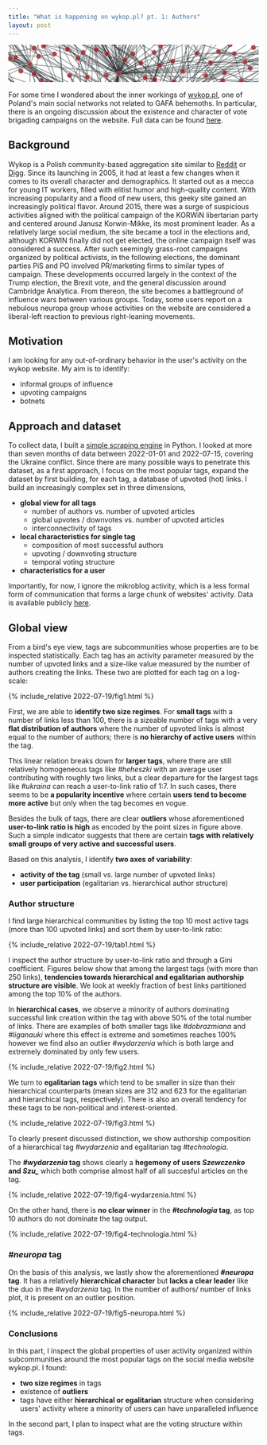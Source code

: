 ```yaml
---
title: "What is happening on wykop.pl? pt. 1: Authors"
layout: post
---
```


<a href="{% post_url 2022-07-19-what-is-happening-on-wykop-pt1 %}">![front](/assets/posts/2022-07-19/front2.png)</a>

For some time I wondered about the inner workings of <a href="http://wykop.pl">wykop.pl</a>, one of Poland's main social networks not related to GAFA behemoths. In particular, there is an ongoing discussion about the existence and character of vote brigading campaigns on the website. Full data can be found <a href="https://www.kaggle.com/datasets/grelade/wykop-data-2022">here</a>.



## Background

Wykop is a Polish community-based aggregation site similar to <a href="http://reddit.com">Reddit</a> or <a href="http://digg.com">Digg</a>. Since its launching in 2005, it had at least a few changes when it comes to its overall character and demographics. It started out as a mecca for young IT workers, filled with elitist humor and high-quality content. With increasing popularity and a flood of new users, this geeky site gained an increasingly political flavor. Around 2015, there was a surge of suspicious activities aligned with the political campaign of the KORWiN libertarian party and centered around Janusz Korwin-Mikke, its most prominent leader. As a relatively large social medium, the site became a tool in the elections and, although KORWIN finally did not get elected, the online campaign itself was considered a success. After such seemingly grass-root campaigns organized by political activists, in the following elections, the dominant parties PiS and PO involved PR/marketing firms to similar types of campaign. These developments occurred largely in the context of the Trump election, the Brexit vote, and the general discussion around Cambridge Analytica. From thereon, the site becomes a battleground of influence wars between various groups. Today, some users report on a nebulous neuropa group whose activities on the website are considered a liberal-left reaction to previous right-leaning movements.

## Motivation

I am looking for any out-of-ordinary behavior in the user's activity on the wykop website. My aim is to identify:

- informal groups of influence
- upvoting campaigns
- botnets

## Approach and dataset

To collect data, I built a <a href="http://github.com/grelade/wykop-scrap">simple scraping engine</a> in Python. I looked at more than seven months of data between 2022-01-01 and 2022-07-15, covering the Ukraine conflict. Since there are many possible ways to penetrate this dataset, as a first approach, I focus on the most popular tags, expand the dataset by first building, for each tag, a database of upvoted (hot) links. I build an increasingly complex set in three dimensions,

* **global view for all tags**
    - number of authors vs. number of upvoted articles
    - global upvotes / downvotes vs. number of upvoted articles
    - interconnectivity of tags
* **local characteristics for single tag**
    - composition of most successful authors
    - upvoting / downvoting structure
    - temporal voting structure
* **characteristics for a user**

Importantly, for now, I ignore the mikroblog activity, which is a less formal form of communication that forms a large chunk of websites' activity. Data is available publicly <a href="https://www.kaggle.com/datasets/grelade/wykop-data-2022">here</a>.

## Global view

From a bird's eye view, tags are subcommunities whose properties are to be inspected statistically. Each tag has an activity parameter measured by the number of upvoted links and a size-like value measured by the number of authors creating the links. These two are plotted for each tag on a log-scale:

{% include_relative 2022-07-19/fig1.html %}

First, we are able to **identify two size regimes**. For **small tags** with a number of links less than 100, there is a sizeable number of tags with a very **flat distribution of authors** where the number of upvoted links is almost equal to the number of authors; there is **no hierarchy of active users** within the tag.

This linear relation breaks down for **larger tags**, where there are still relatively homogeneous tags like *#heheszki* with an average user contributing with roughly two links, but a clear departure for the largest tags like *#ukraina* can reach a user-to-link ratio of 1:7. In such cases, there seems to be **a popularity incentive** where certain **users tend to become more active** but only when the tag becomes en vogue.

Besides the bulk of tags, there are clear **outliers** whose aforementioned **user-to-link ratio is high** as encoded by the point sizes in figure above. Such a simple indicator suggests that there are certain **tags with relatively small groups of very active and successful users**.

Based on this analysis, I identify **two axes of variability**:

* **activity of the tag** (small vs. large number of upvoted links)
* **user participation** (egalitarian vs. hierarchical author structure)


### Author structure
I find large hierarchical communities by listing the top 10 most active tags (more than 100 upvoted links) and sort them by user-to-link ratio:

{% include_relative 2022-07-19/tab1.html %}

I inspect the author structure by user-to-link ratio and through a Gini coefficient. Figures below show that among the largest tags (with more than 250 links), **tendencies towards hierarchical and egalitarian authorship structure are visible**. We look at weekly fraction of best links partitioned among the top 10% of the authors.

In **hierarchical cases**, we observe a minority of authors dominating successful link creation within the tag with above 50% of the total number of links. There are examples of both smaller tags like *#dobrazmiana* and *#liganauki* where this effect is extreme and sometimes reaches 100% however we find also an outlier *#wydarzenia* which is both large and extremely dominated by only few users.

{% include_relative 2022-07-19/fig2.html %}

We turn to **egalitarian tags** which tend to be smaller in size than their hierarchical counterparts (mean sizes are 312 and 623 for the egalitarian and hierarchical tags, respectively). There is also an overall tendency for these tags to be non-political and interest-oriented.

{% include_relative 2022-07-19/fig3.html %}

To clearly present discussed distinction, we show authorship composition of a hierarchical tag *#wydarzenia* and egalitarian tag *#technologia*.

The ***#wydarzenia* tag** shows clearly a **hegemony of users *Szewczenko* and *Szu_*** which both comprise almost half of all succesful articles on the tag.

{% include_relative 2022-07-19/fig4-wydarzenia.html %}

On the other hand, there is **no clear winner** in the ***#technologia* tag**, as top 10 authors do not dominate the tag output.

{% include_relative 2022-07-19/fig4-technologia.html %}

### *#neuropa* tag

On the basis of this analysis, we lastly show the aforementioned ***#neuropa* tag**. It has a relatively **hierarchical character** but **lacks a clear leader** like the duo in the *#wydarzenia* tag. In the number of authors/ number of links plot, it is present on an outlier position.

{% include_relative 2022-07-19/fig5-neuropa.html %}


### Conclusions

In this part, I inspect the global properties of user activity organized within subcommunities around the most popular tags on the social media website wykop.pl. I found:

- **two size regimes** in tags
- existence of **outliers**
- tags have either **hierarchical or egalitarian** structure when considering users' activity where a minority of users can have unparalleled influence

In the second part, I plan to inspect what are the voting structure within tags.
